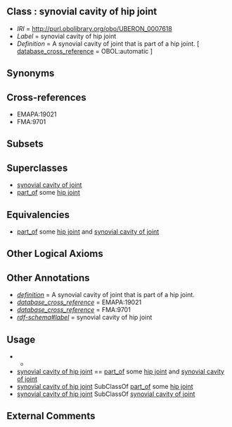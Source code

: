 
## Class : synovial cavity of hip joint

 * *IRI* = http://purl.obolibrary.org/obo/UBERON_0007618
 * *Label* = synovial cavity of hip joint
 * *Definition* = A synovial cavity of joint that is part of a hip joint. [ [database_cross_reference](../../ef/oboInOwl#hasDbXref.md) = OBOL:automatic ]

## Synonyms


## Cross-references

 * EMAPA:19021
 * FMA:9701

## Subsets


## Superclasses

 * [synovial cavity of joint](../../UBERON/17/UBERON_0007617.md)
 * [part_of](../../BFO/50/BFO_0000050.md) some [hip joint](../../UBERON/86/UBERON_0001486.md)

## Equivalencies

 * [part_of](../../BFO/50/BFO_0000050.md) some [hip joint](../../UBERON/86/UBERON_0001486.md) and [synovial cavity of joint](../../UBERON/17/UBERON_0007617.md)

## Other Logical Axioms


## Other Annotations

 * *[definition](../../IAO/15/IAO_0000115.md)* = A synovial cavity of joint that is part of a hip joint.
 * *[database_cross_reference](../../ef/oboInOwl#hasDbXref.md)* = EMAPA:19021
 * *[database_cross_reference](../../ef/oboInOwl#hasDbXref.md)* = FMA:9701
 * *[rdf-schema#label](../../el/rdf-schema#label.md)* = synovial cavity of hip joint

## Usage

 * -
 * [synovial cavity of hip joint](../../UBERON/18/UBERON_0007618.md) == [part_of](../../BFO/50/BFO_0000050.md) some [hip joint](../../UBERON/86/UBERON_0001486.md) and [synovial cavity of joint](../../UBERON/17/UBERON_0007617.md)
 * [synovial cavity of hip joint](../../UBERON/18/UBERON_0007618.md) SubClassOf [part_of](../../BFO/50/BFO_0000050.md) some [hip joint](../../UBERON/86/UBERON_0001486.md)
 * [synovial cavity of hip joint](../../UBERON/18/UBERON_0007618.md) SubClassOf [synovial cavity of joint](../../UBERON/17/UBERON_0007617.md)

## External Comments

